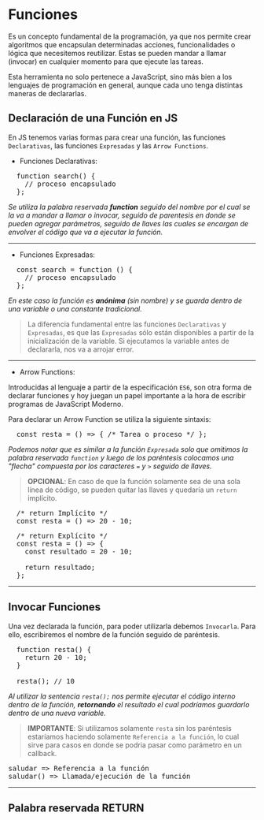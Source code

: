 # Funciones 

Es un concepto fundamental de la programación, ya que nos permite crear algoritmos que encapsulan determinadas acciones, funcionalidades o lógica que necesitemos reutilizar. Estas se pueden mandar a llamar (invocar) en cualquier momento para que ejecute las tareas.

Esta herramienta no solo pertenece a JavaScript, sino más bien a los lenguajes de programación en general, aunque cada uno tenga distintas maneras de declararlas.

## Declaración de una Función en JS

En JS tenemos varias formas para crear una función, las funciones `Declarativas`, las funciones `Expresadas` y las `Arrow Functions`.

- Funciones Declarativas:

<pre>
  function search() {
    // proceso encapsulado
  };
</pre>

*Se utiliza la palabra reservada **function** seguido del nombre por el cual se la va a mandar a llamar o invocar, seguido de parentesis en donde se pueden agregar parámetros, seguido de llaves las cuales se encargan de envolver el código que va a ejecutar la función.*

---

- Funciones Expresadas:

<pre>
  const search = function () {
    // proceso encapsulado
  };
</pre>

*En este caso la función es **anónima** (sin nombre) y se guarda dentro de una variable o una constante tradicional.*

> La diferencia fundamental entre las funciones `Declarativas` y `Expresadas`, es que las `Expresadas` sólo están disponibles a partir de la inicialización de la variable. Si ejecutamos la variable antes de declararla, nos va a arrojar error.

---

- Arrow Functions:

Introducidas al lenguaje a partir de la especificación `ES6`, son otra forma de declarar funciones y hoy juegan un papel importante a la hora de escribir programas de JavaScript Moderno.

Para declarar un Arrow Function se utiliza la siguiente sintaxis:

<pre>
  const resta = () => { /* Tarea o proceso */ };
</pre>

*Podemos notar que es similar a la función `Expresada` solo que omitimos la palabra reservada `function` y luego de los paréntesis colocamos una "flecha" compuesta por los caracteres `=` y `>` seguido de llaves.*

>**OPCIONAL**: En caso de que la función solamente sea de una sola línea de código, se pueden quitar las llaves y quedaría un `return` implícito.

<pre>
  /* return Implícito */
  const resta = () => 20 - 10;
</pre>

<pre>
  /* return Explícito */
  const resta = () => {
    const resultado = 20 - 10;

    return resultado;
  };
</pre>

---

## Invocar Funciones

Una vez declarada la función, para poder utilizarla debemos `Invocarla`. Para ello, escribiremos el nombre de la función seguido de paréntesis.

<pre>
  function resta() {
    return 20 - 10;
  }
  
  resta(); // 10
</pre>

*Al utilizar la sentencia `resta();` nos permite ejecutar el código interno dentro de la función, **retornando** el resultado el cual podríamos guardarlo dentro de una nueva variable.*

>**IMPORTANTE**: Si utilizamos solamente `resta` sin los paréntesis estaríamos haciendo solamente `Referencia a la función`, lo cual sirve para casos en donde se podria pasar como parámetro en un callback.

<pre>
saludar => Referencia a la función
saludar() => Llamada/ejecución de la función 
</pre>

---

## Palabra reservada RETURN

